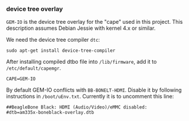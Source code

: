 ### device tree overlay

`GEM-IO` is the device tree overlay for the "cape" used in this project.
This description assumes Debian Jessie with kernel 4.x or similar.

We need the device tree compiler `dtc`:
```
sudo apt-get install device-tree-compiler
```

After installing compiled dtbo file into `/lib/firmware`, add
it to `/etc/default/capemgr`.
```
CAPE=GEM-IO
```

By default GEM-IO conflicts with  `BB-BONELT-HDMI`.  Disable it by following
instructions in `/boot/uEnv.txt`.  Currently it is to uncomment this
line:
```
##BeagleBone Black: HDMI (Audio/Video)/eMMC disabled:
#dtb=am335x-boneblack-overlay.dtb
```
